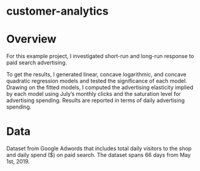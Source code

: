 # customer-analytics
# Overview

For this example project, I investigated short-run and long-run response to paid search advertising.

To get the results, I generated linear, concave logarithmic, and concave quadratic regression models and tested the significance of each model. Drawing on the fitted models, I computed the advertising elasticity implied by each model using July’s monthly clicks and the saturation level for advertising spending. Results are reported in terms of daily advertising spending. 

# Data
Dataset from Google Adwords that includes total daily visitors to the shop and daily spend ($) on paid search. The dataset spans 66 days from May 1st, 2019.
